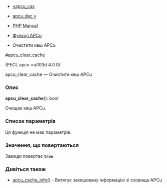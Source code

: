 - [«apcu_cas](function.apcu-cas.md)
- [apcu_dec »](function.apcu-dec.md)

- [PHP Manual](index.md)
- [Функції APCu](ref.apcu.md)
- Очистити кеш APCu

#apcu_clear_cache

(PECL apcu \>u003d 4.0.0)

apcu_clear_cache — Очистити кеш APCu

### Опис

**apcu_clear_cache**(): bool

Очищає кеш APCu.

### Список параметрів

Ця функція не має параметрів.

### Значення, що повертаються

Завжди повертає **`true`**

### Дивіться також

- [apcu_cache_info()](function.apcu-cache-info.md) - Витягує
закешовану інформацію зі сховища APCu
